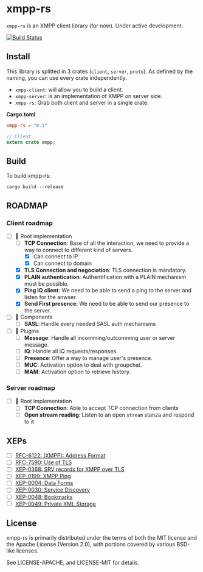 # xmpp-rs

`xmpp-rs` is an XMPP client library (for now). Under active development.

[![Build Status](https://travis-ci.org/Freyskeyd/xmpp-rs.svg?branch=master)](https://travis-ci.org/Freyskeyd/xmpp-rs)

## Install

This library is splitted in 3 crates (`client`, `server`, `proto`). As defined by the naming, you can use every crate
independently.

- `xmpp-client`: will allow you to build a client.
- `xmpp-server`: is an implementation of XMPP on server side.
- `xmpp-rs`: Grab both client and server in a single crate.

**Cargo.toml**

```toml
xmpp-rs = "0.1"
```

```rust
// Client
extern crate xmpp;

```
## Build

To build xmpp-rs:

`cargo build --release`

## ROADMAP

### Client roadmap

- [ ] :rocket: Root implementation
    - [ ] **TCP Connection**: Base of all the interaction, we need to provide a way to connect to different kind of
      servers.
        - [x] Can connect to IP
        - [x] Can connect to domain
    - [x] **TLS Connection and negociation**: TLS connection is mandatory.
    - [x] **PLAIN authentication**: Authentification with a PLAIN mechanism must be possible.
    - [x] **Ping IQ client**: We need to be able to send a ping to the server and listen for the anwser.
    - [x] **Send First presence**: We need to be able to send our presence to the server.
- [ ] :satellite: Components
    - [ ] **SASL**: Handle every needed SASL auth mechanisms
- [ ] :electric_plug: Plugins
    - [ ] **Message**: Handle all incomming/outcomming user or server message.
    - [ ] **IQ**: Handle all IQ requests/responses.
    - [ ] **Presence**: Offer a way to manage user's presence.
    - [ ] **MUC**: Activation option to deal with groupchat.
    - [ ] **MAM**: Activation option to retrieve history.

### Server roadmap

- [ ] :rocket: Root implementation
    - [ ] **TCP Connection**: Able to accept TCP connection from clients
    - [ ] **Open stream reading**: Listen to an open `stream` stanza and respond to it

## XEPs

- [ ] [RFC-6122: (XMPP): Address Format](https://tools.ietf.org/html/rfc6122)
- [ ] [RFC-7590: Use of TLS](https://tools.ietf.org/html/rfc7590)
- [ ] [XEP-0368: SRV records for XMPP over TLS](https://xmpp.org/extensions/xep-0368.html)
- [ ] [XEP-0199: XMPP Ping](https://xmpp.org/extensions/xep-0199.html)
- [ ] [XEP-0004: Data Forms](https://xmpp.org/extensions/xep-0004.html)
- [ ] [XEP-0030: Service Discovery](https://xmpp.org/extensions/xep-0030.html)
- [ ] [XEP-0048: Bookmarks](https://xmpp.org/extensions/xep-0048.html)
- [ ] [XEP-0049: Private XML Storage](https://xmpp.org/extensions/xep-0049.html)

## License

xmpp-rs is primarily distributed under the terms of both the MIT license
and the Apache License (Version 2.0), with portions covered by various
BSD-like licenses.

See LICENSE-APACHE, and LICENSE-MIT for details.
